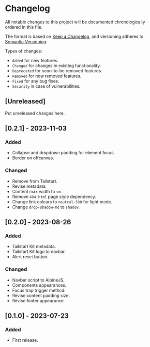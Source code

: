 # Changelog
All notable changes to this project will be documented chronologically ordered
in this file.

The format is based on [Keep a Changelog](https://keepachangelog.com/en/1.0.0/),
and versioning adheres to [Semantic Versioning](https://semver.org/spec/v2.0.0.html).

Types of changes:
* `Added` for new features.
* `Changed` for changes in existing functionality.
* `Deprecated` for soon-to-be removed features.
* `Removed` for now removed features.
* `Fixed` for any bug fixes.
* `Security` in case of vulnerabilities.

## [Unreleased]
Put unreleased changes here.

## [0.2.1] - 2023-11-03
### Added
- Collapse and dropdown padding for element focus.
- Border on offcanvas.

### Changed
- Remove from Tailstart.
- Revise metadata.
- Content max width to `sm`.
- Remove `404.html` page style dependency.
- Change link colours to `neutral-500` for light mode.
- Change `drop-shadow-md` to `shadow`.

## [0.2.0] - 2023-08-26
### Added
- Tailstart Kit metadata.
- Tailstart Kit logo to navbar.
- Alert reset button.

### Changed
- Navbar script to AlpineJS.
- Components appearances.
- Focus trap trigger method.
- Revise content padding size.
- Revise footer appearance.

## [0.1.0] - 2023-07-23
### Added
- First release.